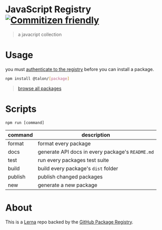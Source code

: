 # JavaScript Registry [![Commitizen friendly](https://img.shields.io/badge/commitizen-friendly-brightgreen.svg)](http://commitizen.github.io/cz-cli/)

> a javacript collection

# Usage

you must [authenticate to the registry](https://help.github.com/en/github/managing-packages-with-github-package-registry/configuring-npm-for-use-with-github-package-registry#authenticating-to-github-package-registry) before you can install a package.

```sh
npm install @talon/[package]
```
> [browse all packages](https://github.com/talon/javascript-registry/packages)

# Scripts

`npm run [command]`

| command | description                                      |
| ------- | ------------------------------------------------ |
| format  | format every package                             |
| docs    | generate API docs in every package's `README.md` |
| test    | run every packages test suite                    |
| build   | build every package's `dist` folder              |
| publish | publish changed packages                         |
| new     | generate a new package                           |

# About

This is a [Lerna](https://github.com/lerna/lerna) repo backed by the [GitHub Package Registry](https://github.com/features/package-registry).
